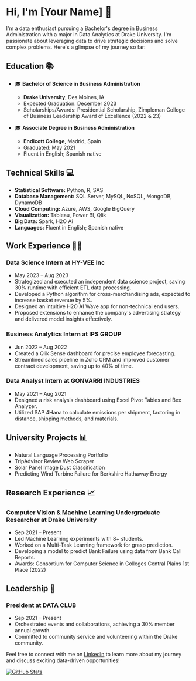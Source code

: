 # Hi, I'm [Your Name] 👋

I'm a data enthusiast pursuing a Bachelor's degree in Business Administration with a major in Data Analytics at Drake University. I'm passionate about leveraging data to drive strategic decisions and solve complex problems. Here's a glimpse of my journey so far:

## Education 📚

- 🎓 **Bachelor of Science in Business Administration**
  - **Drake University**, Des Moines, IA
  - Expected Graduation: December 2023
  - Scholarships/Awards: Presidential Scholarship, Zimpleman College of Business Leadership Award of Excellence (2022 & 23)

- 🎓 **Associate Degree in Business Administration**
  - **Endicott College**, Madrid, Spain
  - Graduated: May 2021
  - Fluent in English; Spanish native

## Technical Skills 💻

- **Statistical Software:** Python, R, SAS
- **Database Management:** SQL Server, MySQL, NoSQL, MongoDB, DynamoDB
- **Cloud Computing:** Azure, AWS, Google BigQuery
- **Visualization:** Tableau, Power BI, Qlik
- **Big Data:** Spark, H2O Ai
- **Languages:** Fluent in English; Spanish native

## Work Experience 👨‍💼

### Data Science Intern at HY-VEE Inc
- May 2023 – Aug 2023
- Strategized and executed an independent data science project, saving 30% runtime with efficient ETL data processing.
- Developed a Python algorithm for cross-merchandising ads, expected to increase basket revenue by 5%.
- Designed an intuitive H2O AI Wave app for non-technical end users.
- Proposed extensions to enhance the company's advertising strategy and delivered model insights effectively.

### Business Analytics Intern at IPS GROUP
- Jun 2022 – Aug 2022
- Created a Qlik Sense dashboard for precise employee forecasting.
- Streamlined sales pipeline in Zoho CRM and improved customer contract development, saving up to 40% of time.

### Data Analyst Intern at GONVARRI INDUSTRIES
- May 2021 – Aug 2021
- Designed a risk analysis dashboard using Excel Pivot Tables and Bex Analyzer.
- Utilized SAP 4Hana to calculate emissions per shipment, factoring in distance, shipping methods, and materials.

## University Projects 📊

- Natural Language Processing Portfolio
- TripAdvisor Review Web Scraper
- Solar Panel Image Dust Classification
- Predicting Wind Turbine Failure for Berkshire Hathaway Energy

## Research Experience 📈

### Computer Vision & Machine Learning Undergraduate Researcher at Drake University
- Sep 2021 – Present
- Led Machine Learning experiments with 8+ students.
- Worked on a Multi-Task Learning framework for grasp prediction.
- Developing a model to predict Bank Failure using data from Bank Call Reports.
- Awards: Consortium for Computer Science in Colleges Central Plains 1st Place (2022)

## Leadership 👥

### President at DATA CLUB
- Sep 2021 – Present
- Orchestrated events and collaborations, achieving a 30% member annual growth.
- Committed to community service and volunteering within the Drake community.

Feel free to connect with me on [LinkedIn](https://www.linkedin.com/in/yourlinkedinprofile) to learn more about my journey and discuss exciting data-driven opportunities!

[![GitHub Stats](https://github-readme-stats.vercel.app/api?username=yourusername&show_icons=true)](https://github.com/yourusername)


